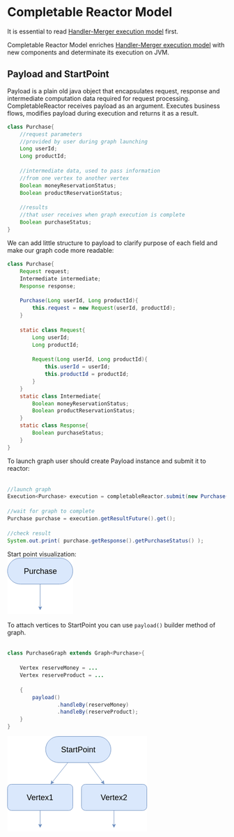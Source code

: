 #  Completable Reactor Model
It is essential to read 
[Handler-Merger execution model](../handler-merger-model/handler-merger-model.md)
first.

Completable Reactor Model enriches 
[Handler-Merger execution model](../handler-merger-model/handler-merger-model.md)
with new components and determinate its execution on JVM.

## Payload and StartPoint
Payload is a plain old java object that encapsulates request, response 
and intermediate computation data required for request processing. 
CompletableReactor receives payload as an argument. 
Executes business flows, modifies payload during execution and returns it as a result.
```java
class Purchase{
    //request parameters
    //provided by user during graph launching
    Long userId;
    Long productId;
    
    //intermediate data, used to pass information 
    //from one vertex to another vertex
    Boolean moneyReservationStatus;
    Boolean productReservationStatus;
    
    //results
    //that user receives when graph execution is complete
    Boolean purchaseStatus;
}
```
We can add little structure to payload to clarify purpose of each field
and make our graph code more readable: 
```java
class Purchase{
    Request request;
    Intermediate intermediate;
    Response response;
    
    Purchase(Long userId, Long productId){
        this.request = new Request(userId, productId);
    }
    
    static class Request{
        Long userId;
        Long productId;
        
        Request(Long userId, Long productId){
            this.userId = userId;
            this.productId = productId;
        }
    }
    static class Intermediate{
        Boolean moneyReservationStatus;
        Boolean productReservationStatus;
    }
    static class Response{
        Boolean purchaseStatus;
    }
}
```
To launch graph user should create Payload instance and submit it to reactor:
```java

//launch graph
Execution<Purchase> execution = completableReactor.submit(new Purchase(107, 42));

//wait for graph to complete
Purchase purchase = execution.getResultFuture().get();

//check result
System.out.print( purchase.getResponse().getPurchaseStatus() );
```
Start point visualization:    
![Alt start-point](res/start-point.png?raw=true "start-point")

To attach vertices to StartPoint you can use `payload()` builder method of graph.
```java

class PurchaseGraph extends Graph<Purchase>{

    Vertex reserveMoney = ...
    Vertex reserveProduct = ...
   
    {
        payload()
                .handleBy(reserveMoney)
                .handleBy(reserveProduct);
    }
}
``` 
![Alt start-point-handle-by](res/start-point-handle-by.png?raw=true "start-point-handle-by")
